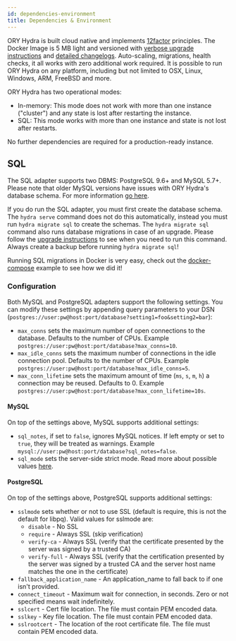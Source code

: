 ```yaml
---
id: dependencies-environment
title: Dependencies & Environment
---
```


ORY Hydra is built cloud native and implements [12factor](http://12factor.net) principles. The Docker Image is 5 MB light
and versioned with [verbose upgrade instructions](https://github.com/ory/hydra/blob/master/UPGRADE.md)
and [detailed changelogs](https://github.com/ory/hydra/blob/master/CHANGELOG.md). Auto-scaling, migrations, health checks,
it all works with zero additional work required. It is possible to run ORY Hydra on any platform, including but not limited
to OSX, Linux, Windows, ARM, FreeBSD and more.

ORY Hydra has two operational modes:

* In-memory: This mode does not work with more than one instance ("cluster") and any state is lost after restarting the instance.
* SQL: This mode works with more than one instance and state is not lost after restarts.

No further dependencies are required for a production-ready instance.

## SQL

The SQL adapter supports two DBMS: PostgreSQL 9.6+ and MySQL 5.7+. Please note that
older MySQL versions have issues with ORY Hydra's database schema. For more information [go here](https://github.com/ory/hydra/issues/377).

If you do run the SQL adapter, you must first create the database schema. The `hydra serve` command does not do this
automatically, instead you must run `hydra migrate sql` to create the schemas. The `hydra migrate sql` command
also runs database migrations in case of an upgrade. Please follow the [upgrade instructions](https://github.com/ory/hydra/blob/master/UPGRADE.md)
to see when you need to run this command. Always create a backup before running `hydra migrate sql`!

Running SQL migrations in Docker is very easy, check out the [docker-compose](https://github.com/ory/hydra/blob/master/docker-compose.yml)
example to see how we did it!

### Configuration

Both MySQL and PostgreSQL adapters support the following settings. You can modify these settings by appending query parameters to your DSN (`postgres://user:pw@host:port/database?setting1=foo&setting2=bar`):

* `max_conns` sets the maximum number of open connections to the database. Defaults to the number of CPUs. Example `postgres://user:pw@host:port/database?max_conns=10`.
* `max_idle_conns` sets the maximum number of connections in the idle connection pool. Defaults to the number of CPUs. Example `postgres://user:pw@host:port/database?max_idle_conns=5`.
* `max_conn_lifetime` sets the maximum amount of time (`ms`, `s`, `m`, `h`) a connection may be reused. Defaults to 0. Example `postgres://user:pw@host:port/database?max_conn_lifetime=10s`.

#### MySQL

On top of the settings above, MySQL supports additional settings:

* `sql_notes`, if set to `false`, ignores MySQL notices. If left empty or set to `true`, they will be treated as warnings. Example `mysql://user:pw@host:port/database?sql_notes=false`.
* `sql_mode` sets the server-side strict mode. Read more about possible values [here](https://dev.mysql.com/doc/refman/5.7/en/sql-mode.html).

#### PostgreSQL

On top of the settings above, PostgreSQL supports additional settings:

* `sslmode` sets whether or not to use SSL (default is require, this is not the default for libpq). Valid values for sslmode are:
	* `disable` - No SSL
	* `require` - Always SSL (skip verification)
	* `verify-ca` - Always SSL (verify that the certificate presented by the
	  server was signed by a trusted CA)
	* `verify-full` - Always SSL (verify that the certification presented by
	  the server was signed by a trusted CA and the server host name
	  matches the one in the certificate)
* `fallback_application_name` - An application_name to fall back to if one isn't provided.
* `connect_timeout` - Maximum wait for connection, in seconds. Zero or
not specified means wait indefinitely.
* `sslcert` - Cert file location. The file must contain PEM encoded data.
* `sslkey` - Key file location. The file must contain PEM encoded data.
* `sslrootcert` - The location of the root certificate file. The file
must contain PEM encoded data.
